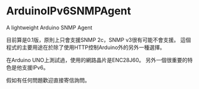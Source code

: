 ArduinoIPv6SNMPAgent
====================

A lightweight Arduino SNMP Agent 


目前算是0.1版，原則上只會支援SNMP 2c，SNMP v3很有可能不會支援。
這個程式的主要用途在於除了使用HTTP控制Arduino外的另外一種選擇。

在Arduino UNO上測試過，使用的網路晶片是ENC28J60。
另外一個很重要的特色是他支援IPv6。

假如有任何問題歡迎直接寄信詢問。
